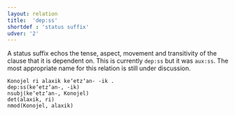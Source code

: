 ```yaml
---
layout: relation
title:  'dep:ss'
shortdef : 'status suffix'
udver: '2'
---
```


A status suffix echos the tense, aspect, movement and transitivity of 
the clause that it is dependent on. This is currently `dep:ss` but it
was `aux:ss`. The most appropriate name for this relation is still 
under discussion.

~~~ sdparse
Konojel ri alaxik keʼetzʼan- -ik .
dep:ss(keʼetzʼan-, -ik)
nsubj(keʼetzʼan-, Konojel)
det(alaxik, ri)
nmod(Konojel, alaxik)
~~~

<!-- Interlanguage links updated St lis 3 20:58:50 CET 2021 -->
